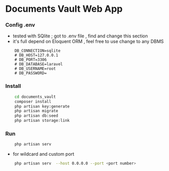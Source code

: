 # Documents Vault Web App 

### Config .env
- tested with SQlite ; got to .env file , find and change this section 
- it's full depend on Eloquent ORM , feel free to use change to any DBMS
```env
    DB_CONNECTION=sqlite
    # DB_HOST=127.0.0.1
    # DB_PORT=3306
    # DB_DATABASE=laravel
    # DB_USERNAME=root
    # DB_PASSWORD=
```

### Install
```bash
    cd documents_vault
    composer install
    php artisan key:generate
    php artisan migrate
    php artisan db:seed 
    php artisan storage:link
```

### Run  
```bash
    php artisan serv 
```

- for wildcard and custom port 
```bash
    php artisan serv  --host 0.0.0.0 --port <port number>
```